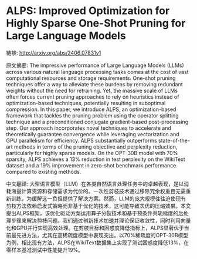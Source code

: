 # ALPS: Improved Optimization for Highly Sparse One-Shot Pruning for Large Language Models

链接: http://arxiv.org/abs/2406.07831v1

原文摘要:
The impressive performance of Large Language Models (LLMs) across various
natural language processing tasks comes at the cost of vast computational
resources and storage requirements. One-shot pruning techniques offer a way to
alleviate these burdens by removing redundant weights without the need for
retraining. Yet, the massive scale of LLMs often forces current pruning
approaches to rely on heuristics instead of optimization-based techniques,
potentially resulting in suboptimal compression. In this paper, we introduce
ALPS, an optimization-based framework that tackles the pruning problem using
the operator splitting technique and a preconditioned conjugate gradient-based
post-processing step. Our approach incorporates novel techniques to accelerate
and theoretically guarantee convergence while leveraging vectorization and GPU
parallelism for efficiency. ALPS substantially outperforms state-of-the-art
methods in terms of the pruning objective and perplexity reduction,
particularly for highly sparse models. On the OPT-30B model with 70% sparsity,
ALPS achieves a 13% reduction in test perplexity on the WikiText dataset and a
19% improvement in zero-shot benchmark performance compared to existing
methods.

中文翻译:
大型语言模型（LLM）在各类自然语言处理任务中的卓越表现，是以消耗海量计算资源和存储需求为代价的。一次性剪枝技术通过移除冗余权重且无需重新训练，为缓解这一负担提供了解决方案。然而，LLM的庞大规模往往迫使现有剪枝方法依赖启发式策略而非基于优化的技术，这可能导致次优的压缩效果。本文提出ALPS框架，该优化驱动方案运用算子分裂技术和基于预条件共轭梯度的后处理步骤来解决剪枝问题。我们通过创新技术加速并理论保证收敛性，同时利用向量化和GPU并行实现高效处理。在剪枝目标和困惑度降低指标上，ALPS显著优于当前最先进方法，尤其在高稀疏度模型中表现突出。以70%稀疏度的OPT-30B模型为例，相比现有方法，ALPS在WikiText数据集上实现了测试困惑度降低13%，在零样本基准测试中性能提升19%。
